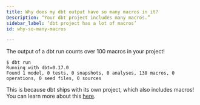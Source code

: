 ```yaml
---
title: Why does my dbt output have so many macros in it?
Description: “Your dbt project includes many macros.”
sidebar_label: ‘dbt project has a lot of macros’
id: why-so-many-macros

---
```


The output of a dbt run counts over 100 macros in your project!

```
$ dbt run
Running with dbt=0.17.0
Found 1 model, 0 tests, 0 snapshots, 0 analyses, 138 macros, 0 operations, 0 seed files, 0 sources
```

This is because dbt ships with its own project, which also includes macros! You can learn more about this [here](https://discourse.getdbt.com/t/did-you-know-dbt-ships-with-its-own-project/764).
